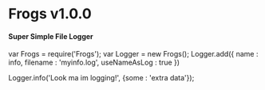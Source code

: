 Frogs v1.0.0
======

#### Super Simple File Logger

var Frogs = require('Frogs');
var Logger = new Frogs();
Logger.add({
    name : info,
    filename : 'myinfo.log',
    useNameAsLog : true
})

Logger.info('Look ma im logging!', {some : 'extra data'});
